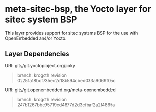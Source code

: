 meta-sitec-bsp, the Yocto layer for sitec system BSP
====================================================

This layer provides support for sitec systems BSP for the use with OpenEmbedded
and/or Yocto.

Layer Dependencies
------------------

URI: git://git.yoctoproject.org/poky
> branch: krogoth
> revision: 02251a18bcf735ec2c18b594cbed033a9069f05c

URI: git://git.openembedded.org/meta-openembedded
> branch: krogoth
> revision: 247b1267bbe95719cd4877d2d3cfbaf2a2f4865a
